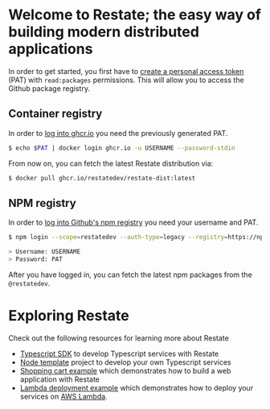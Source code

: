 # Welcome to Restate; the easy way of building modern distributed applications

In order to get started, you first have to [create a personal access token](https://docs.github.com/en/authentication/keeping-your-account-and-data-secure/creating-a-personal-access-token#creating-a-personal-access-token-classic) (PAT) with `read:packages` permissions.
This will allow you to access the Github package registry.

## Container registry

In order to [log into ghcr.io](https://docs.github.com/en/packages/working-with-a-github-packages-registry/working-with-the-container-registry#authenticating-with-a-personal-access-token-classic) you need the previously generated PAT.

```bash
$ echo $PAT | docker login ghcr.io -u USERNAME --password-stdin
```

From now on, you can fetch the latest Restate distribution via:

```bash
$ docker pull ghcr.io/restatedev/restate-dist:latest
```

## NPM registry

In order to [log into Github's npm registry](https://docs.github.com/en/packages/working-with-a-github-packages-registry/working-with-the-npm-registry#authenticating-with-a-personal-access-token) you need your username and PAT.

```bash
$ npm login --scope=restatedev --auth-type=legacy --registry=https://npm.pkg.github.com

> Username: USERNAME
> Password: PAT
```

After you have logged in, you can fetch the latest npm packages from the `@restatedev`.

# Exploring Restate

Check out the following resources for learning more about Restate

* [Typescript SDK](https://github.com/restatedev/sdk-typescript) to develop Typescript services with Restate
* [Node template](https://github.com/restatedev/node-template) project to develop your own Typescript services
* [Shopping cart example](https://github.com/restatedev/example-shopping-cart-typescript) which demonstrates how to build a web application with Restate
* [Lambda deployment example](https://github.com/restatedev/example-lambda-ts-greeter) which demonstrates how to deploy your services on [AWS Lambda](https://aws.amazon.com/de/lambda/).
